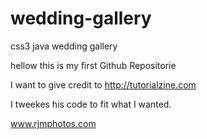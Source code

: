 wedding-gallery
===============

css3 java wedding gallery

hellow this is my first Github 
Repositorie

I want to give credit to http://tutorialzine.com

I tweekes his code to fit what I wanted.

www.rjmphotos.com

